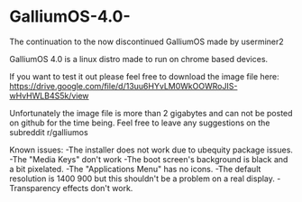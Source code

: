 # GalliumOS-4.0-
The continuation to the now discontinued GalliumOS made by userminer2

GalliumOS 4.0 is a linux distro made to run on chrome based devices.

If you want to test it out please feel free to download the image file here:
https://drive.google.com/file/d/13uu6HYvLM0WkOOWRoJIS-wHvHWLB4S5k/view

Unfortunately the image file is more than 2 gigabytes and can not be posted on github for the time being.
Feel free to leave any suggestions on the subreddit r/galliumos

Known issues:
-The installer does not work due to ubequity package issues.
-The "Media Keys" don't work
-The boot screen's background is black and a bit pixelated.
-The "Applications Menu" has no icons.
-The default resolution is 1400 900 but this shouldn't be a problem on a real display.
-Transparency effects don't work.
